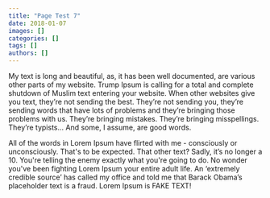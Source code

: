 ```yaml
---
title: "Page Test 7"
date: 2018-01-07
images: []
categories: []
tags: []
authors: []
---
```

My text is long and beautiful, as, it has been well documented, are various other parts of my website. Trump Ipsum is calling for a total and complete shutdown of Muslim text entering your website. When other websites give you text, they’re not sending the best. They’re not sending you, they’re sending words that have lots of problems and they’re bringing those problems with us. They’re bringing mistakes. They’re bringing misspellings. They’re typists… And some, I assume, are good words.

All of the words in Lorem Ipsum have flirted with me - consciously or unconsciously. That's to be expected. That other text? Sadly, it’s no longer a 10. You're telling the enemy exactly what you're going to do. No wonder you've been fighting Lorem Ipsum your entire adult life. An ‘extremely credible source’ has called my office and told me that Barack Obama’s placeholder text is a fraud. Lorem Ipsum is FAKE TEXT!